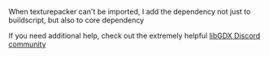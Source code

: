 When texturepacker can't be imported,
I add the dependency not just to buildscript, 
but also to core dependency

If you need additional help, check out the extremely helpful [libGDX Discord community](https://discord.gg/PcZyHQB)